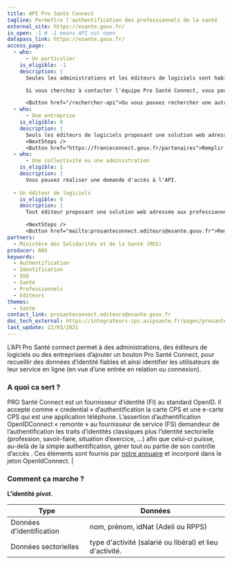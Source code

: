 ```yaml
---
title: API Pro Santé Connect
tagline: Permettre l'authentification des professionnels de la santé
external_site: https://esante.gouv.fr/
is_open: -1 # -1 means API not open
datapass_link: https://esante.gouv.fr/
access_page:
  - who:
      - Un particulier
    is_eligible: -1
    description: |
      Seules les administrations et les éditeurs de logiciels sont habilitées à utiliser l'API Pro Santé Connect ou intégrer le bouton Pro Santé Connect.

      Si vous cherchez à contacter l'équipe Pro Santé Connect, vous pouvez [contacter l'Agence Numérique en Santé](https://esante.gouv.fr/assistance)

      <Button href="/rechercher-api">Ou vous pouvez rechercher une autre API</Button>
  - who:
      - Une entreprise
    is_eligible: 0
    description: |
      Seuls les éditeurs de logiciels proposant une solution web adressée aux professionnels de santé peuvent demander à se raccorder à PRO Santé Connect.
      <NextSteps />
      <Button href="https://franceconnect.gouv.fr/partenaires">Remplir une demande</Button>
  - who:
      - Une collectivité ou une administration
    is_eligible: 1
    description: |
      Vous pouvez réaliser une demande d'accès à l'API. 
      
  - Un éditeur de logiciels
    is_eligible: 0
    description: |
      Tout éditeur proposant une solution web adressée aux professionnels de santé et qui souhaite pouvoir authentifier des professionnels de santé peut demander à se raccorder à PRO Santé Connect. 

      <NextSteps />
      <Button href="mailto:prosanteconnect.editeurs@esante.gouv.fr">Remplir une demande</Button>
partners:
  - Ministère des Solidarités et de la Santé (MSS)
producer: ANS
keywords:
  - Authentification
  - Identification
  - SSO
  - Santé
  - Professionnels
  - Editeurs
themes:
  - Santé
contact_link: prosanteconnect.editeurs@esante.gouv.fr
doc_tech_external: https://integrateurs-cps.asipsante.fr/pages/prosanteconnect/documentation-fs
last_update: 22/03/2021
---
```


L‘API Pro Santé connect permet à des administrations, des éditeurs de logiciels ou des entreprises d’ajouter un bouton Pro Santé Connect, pour recueillir des données d’identité fiables et ainsi identifier les utilisateurs de leur service en ligne (en vue d’une entrée en relation ou connexion).

### A quoi ca sert ?

PRO Santé Connect est un fournisseur d’identité (FI) au standard OpenID. Il accepte comme « credential » d’authentification la carte CPS et une e-carte CPS qui est une application téléphone. L’assertion d’authentification OpenIDConnect « remonte » au fournisseur de service (FS) demandeur de l’authentification les traits d’identités classiques plus l’identité sectorielle (profession, savoir-faire, situation d’exercice, …) afin que celui-ci puisse, au-delà de la simple authentification, gérer tout ou partie de son contrôle d’accès . Ces éléments sont fournis par [notre annuaire](https://annuaire.sante.fr) et incorporé dans le jeton OpenIdConnect.
                                                                                                                          |

### Comment ça marche ?

**L'identité pivot**.

| Type       | Données                      |
| --------- | -------------------------------- |
| Données d'identification       | nom, prénom, idNat (Adeli ou RPPS) |
| Données sectorielles   | type d'activité (salarié ou libéral) et lieu d'activité. |



